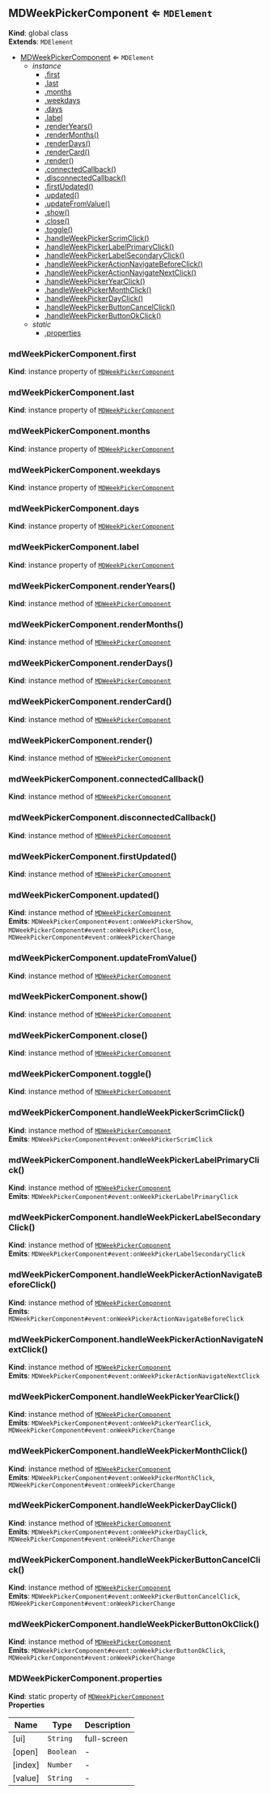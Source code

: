 <a name="MDWeekPickerComponent"></a>

## MDWeekPickerComponent ⇐ <code>MDElement</code>

**Kind**: global class  
**Extends**: <code>MDElement</code>

-   [MDWeekPickerComponent](#MDWeekPickerComponent) ⇐ <code>MDElement</code>
    -   _instance_
        -   [.first](#MDWeekPickerComponent+first)
        -   [.last](#MDWeekPickerComponent+last)
        -   [.months](#MDWeekPickerComponent+months)
        -   [.weekdays](#MDWeekPickerComponent+weekdays)
        -   [.days](#MDWeekPickerComponent+days)
        -   [.label](#MDWeekPickerComponent+label)
        -   [.renderYears()](#MDWeekPickerComponent+renderYears)
        -   [.renderMonths()](#MDWeekPickerComponent+renderMonths)
        -   [.renderDays()](#MDWeekPickerComponent+renderDays)
        -   [.renderCard()](#MDWeekPickerComponent+renderCard)
        -   [.render()](#MDWeekPickerComponent+render)
        -   [.connectedCallback()](#MDWeekPickerComponent+connectedCallback)
        -   [.disconnectedCallback()](#MDWeekPickerComponent+disconnectedCallback)
        -   [.firstUpdated()](#MDWeekPickerComponent+firstUpdated)
        -   [.updated()](#MDWeekPickerComponent+updated)
        -   [.updateFromValue()](#MDWeekPickerComponent+updateFromValue)
        -   [.show()](#MDWeekPickerComponent+show)
        -   [.close()](#MDWeekPickerComponent+close)
        -   [.toggle()](#MDWeekPickerComponent+toggle)
        -   [.handleWeekPickerScrimClick()](#MDWeekPickerComponent+handleWeekPickerScrimClick)
        -   [.handleWeekPickerLabelPrimaryClick()](#MDWeekPickerComponent+handleWeekPickerLabelPrimaryClick)
        -   [.handleWeekPickerLabelSecondaryClick()](#MDWeekPickerComponent+handleWeekPickerLabelSecondaryClick)
        -   [.handleWeekPickerActionNavigateBeforeClick()](#MDWeekPickerComponent+handleWeekPickerActionNavigateBeforeClick)
        -   [.handleWeekPickerActionNavigateNextClick()](#MDWeekPickerComponent+handleWeekPickerActionNavigateNextClick)
        -   [.handleWeekPickerYearClick()](#MDWeekPickerComponent+handleWeekPickerYearClick)
        -   [.handleWeekPickerMonthClick()](#MDWeekPickerComponent+handleWeekPickerMonthClick)
        -   [.handleWeekPickerDayClick()](#MDWeekPickerComponent+handleWeekPickerDayClick)
        -   [.handleWeekPickerButtonCancelClick()](#MDWeekPickerComponent+handleWeekPickerButtonCancelClick)
        -   [.handleWeekPickerButtonOkClick()](#MDWeekPickerComponent+handleWeekPickerButtonOkClick)
    -   _static_
        -   [.properties](#MDWeekPickerComponent.properties)

<a name="MDWeekPickerComponent+first"></a>

### mdWeekPickerComponent.first

**Kind**: instance property of [<code>MDWeekPickerComponent</code>](#MDWeekPickerComponent)  
<a name="MDWeekPickerComponent+last"></a>

### mdWeekPickerComponent.last

**Kind**: instance property of [<code>MDWeekPickerComponent</code>](#MDWeekPickerComponent)  
<a name="MDWeekPickerComponent+months"></a>

### mdWeekPickerComponent.months

**Kind**: instance property of [<code>MDWeekPickerComponent</code>](#MDWeekPickerComponent)  
<a name="MDWeekPickerComponent+weekdays"></a>

### mdWeekPickerComponent.weekdays

**Kind**: instance property of [<code>MDWeekPickerComponent</code>](#MDWeekPickerComponent)  
<a name="MDWeekPickerComponent+days"></a>

### mdWeekPickerComponent.days

**Kind**: instance property of [<code>MDWeekPickerComponent</code>](#MDWeekPickerComponent)  
<a name="MDWeekPickerComponent+label"></a>

### mdWeekPickerComponent.label

**Kind**: instance property of [<code>MDWeekPickerComponent</code>](#MDWeekPickerComponent)  
<a name="MDWeekPickerComponent+renderYears"></a>

### mdWeekPickerComponent.renderYears()

**Kind**: instance method of [<code>MDWeekPickerComponent</code>](#MDWeekPickerComponent)  
<a name="MDWeekPickerComponent+renderMonths"></a>

### mdWeekPickerComponent.renderMonths()

**Kind**: instance method of [<code>MDWeekPickerComponent</code>](#MDWeekPickerComponent)  
<a name="MDWeekPickerComponent+renderDays"></a>

### mdWeekPickerComponent.renderDays()

**Kind**: instance method of [<code>MDWeekPickerComponent</code>](#MDWeekPickerComponent)  
<a name="MDWeekPickerComponent+renderCard"></a>

### mdWeekPickerComponent.renderCard()

**Kind**: instance method of [<code>MDWeekPickerComponent</code>](#MDWeekPickerComponent)  
<a name="MDWeekPickerComponent+render"></a>

### mdWeekPickerComponent.render()

**Kind**: instance method of [<code>MDWeekPickerComponent</code>](#MDWeekPickerComponent)  
<a name="MDWeekPickerComponent+connectedCallback"></a>

### mdWeekPickerComponent.connectedCallback()

**Kind**: instance method of [<code>MDWeekPickerComponent</code>](#MDWeekPickerComponent)  
<a name="MDWeekPickerComponent+disconnectedCallback"></a>

### mdWeekPickerComponent.disconnectedCallback()

**Kind**: instance method of [<code>MDWeekPickerComponent</code>](#MDWeekPickerComponent)  
<a name="MDWeekPickerComponent+firstUpdated"></a>

### mdWeekPickerComponent.firstUpdated()

**Kind**: instance method of [<code>MDWeekPickerComponent</code>](#MDWeekPickerComponent)  
<a name="MDWeekPickerComponent+updated"></a>

### mdWeekPickerComponent.updated()

**Kind**: instance method of [<code>MDWeekPickerComponent</code>](#MDWeekPickerComponent)  
**Emits**: <code>MDWeekPickerComponent#event:onWeekPickerShow</code>, <code>MDWeekPickerComponent#event:onWeekPickerClose</code>, <code>MDWeekPickerComponent#event:onWeekPickerChange</code>  
<a name="MDWeekPickerComponent+updateFromValue"></a>

### mdWeekPickerComponent.updateFromValue()

**Kind**: instance method of [<code>MDWeekPickerComponent</code>](#MDWeekPickerComponent)  
<a name="MDWeekPickerComponent+show"></a>

### mdWeekPickerComponent.show()

**Kind**: instance method of [<code>MDWeekPickerComponent</code>](#MDWeekPickerComponent)  
<a name="MDWeekPickerComponent+close"></a>

### mdWeekPickerComponent.close()

**Kind**: instance method of [<code>MDWeekPickerComponent</code>](#MDWeekPickerComponent)  
<a name="MDWeekPickerComponent+toggle"></a>

### mdWeekPickerComponent.toggle()

**Kind**: instance method of [<code>MDWeekPickerComponent</code>](#MDWeekPickerComponent)  
<a name="MDWeekPickerComponent+handleWeekPickerScrimClick"></a>

### mdWeekPickerComponent.handleWeekPickerScrimClick()

**Kind**: instance method of [<code>MDWeekPickerComponent</code>](#MDWeekPickerComponent)  
**Emits**: <code>MDWeekPickerComponent#event:onWeekPickerScrimClick</code>  
<a name="MDWeekPickerComponent+handleWeekPickerLabelPrimaryClick"></a>

### mdWeekPickerComponent.handleWeekPickerLabelPrimaryClick()

**Kind**: instance method of [<code>MDWeekPickerComponent</code>](#MDWeekPickerComponent)  
**Emits**: <code>MDWeekPickerComponent#event:onWeekPickerLabelPrimaryClick</code>  
<a name="MDWeekPickerComponent+handleWeekPickerLabelSecondaryClick"></a>

### mdWeekPickerComponent.handleWeekPickerLabelSecondaryClick()

**Kind**: instance method of [<code>MDWeekPickerComponent</code>](#MDWeekPickerComponent)  
**Emits**: <code>MDWeekPickerComponent#event:onWeekPickerLabelSecondaryClick</code>  
<a name="MDWeekPickerComponent+handleWeekPickerActionNavigateBeforeClick"></a>

### mdWeekPickerComponent.handleWeekPickerActionNavigateBeforeClick()

**Kind**: instance method of [<code>MDWeekPickerComponent</code>](#MDWeekPickerComponent)  
**Emits**: <code>MDWeekPickerComponent#event:onWeekPickerActionNavigateBeforeClick</code>  
<a name="MDWeekPickerComponent+handleWeekPickerActionNavigateNextClick"></a>

### mdWeekPickerComponent.handleWeekPickerActionNavigateNextClick()

**Kind**: instance method of [<code>MDWeekPickerComponent</code>](#MDWeekPickerComponent)  
**Emits**: <code>MDWeekPickerComponent#event:onWeekPickerActionNavigateNextClick</code>  
<a name="MDWeekPickerComponent+handleWeekPickerYearClick"></a>

### mdWeekPickerComponent.handleWeekPickerYearClick()

**Kind**: instance method of [<code>MDWeekPickerComponent</code>](#MDWeekPickerComponent)  
**Emits**: <code>MDWeekPickerComponent#event:onWeekPickerYearClick</code>, <code>MDWeekPickerComponent#event:onWeekPickerChange</code>  
<a name="MDWeekPickerComponent+handleWeekPickerMonthClick"></a>

### mdWeekPickerComponent.handleWeekPickerMonthClick()

**Kind**: instance method of [<code>MDWeekPickerComponent</code>](#MDWeekPickerComponent)  
**Emits**: <code>MDWeekPickerComponent#event:onWeekPickerMonthClick</code>, <code>MDWeekPickerComponent#event:onWeekPickerChange</code>  
<a name="MDWeekPickerComponent+handleWeekPickerDayClick"></a>

### mdWeekPickerComponent.handleWeekPickerDayClick()

**Kind**: instance method of [<code>MDWeekPickerComponent</code>](#MDWeekPickerComponent)  
**Emits**: <code>MDWeekPickerComponent#event:onWeekPickerDayClick</code>, <code>MDWeekPickerComponent#event:onWeekPickerChange</code>  
<a name="MDWeekPickerComponent+handleWeekPickerButtonCancelClick"></a>

### mdWeekPickerComponent.handleWeekPickerButtonCancelClick()

**Kind**: instance method of [<code>MDWeekPickerComponent</code>](#MDWeekPickerComponent)  
**Emits**: <code>MDWeekPickerComponent#event:onWeekPickerButtonCancelClick</code>, <code>MDWeekPickerComponent#event:onWeekPickerChange</code>  
<a name="MDWeekPickerComponent+handleWeekPickerButtonOkClick"></a>

### mdWeekPickerComponent.handleWeekPickerButtonOkClick()

**Kind**: instance method of [<code>MDWeekPickerComponent</code>](#MDWeekPickerComponent)  
**Emits**: <code>MDWeekPickerComponent#event:onWeekPickerButtonOkClick</code>, <code>MDWeekPickerComponent#event:onWeekPickerChange</code>  
<a name="MDWeekPickerComponent.properties"></a>

### MDWeekPickerComponent.properties

**Kind**: static property of [<code>MDWeekPickerComponent</code>](#MDWeekPickerComponent)  
**Properties**

| Name    | Type                 | Description |
| ------- | -------------------- | ----------- |
| [ui]    | <code>String</code>  | full-screen |
| [open]  | <code>Boolean</code> | -           |
| [index] | <code>Number</code>  | -           |
| [value] | <code>String</code>  | -           |
